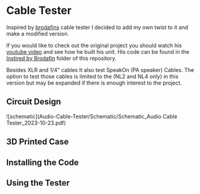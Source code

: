 # Cable Tester
Inspired by [brodafins](https://www.youtube.com/channel/UCYWdkH3cT7uKhssbFg7uHtw) cable tester I decided to add my own twist to it and make a modified version.

If you would like to check out the original project you should watch his [youtube video](https://www.youtube.com/watch?v=r3Qzw2hiL2Y) and see how he built his unit.
His code can be found in the [Instired by Brodafin](Audio-Cable-Tester/blob/main/Instired%20by%20Brodafin/brodafin.ino) folder of this repository.


Besides XLR and 1/4" cables It also test SpeakOn (PA speaker) Cables.
The option to test those cables is limited to the (NL2 and NL4 only) in this version but may be expanded if there is enough interest to the project.


## Circuit Design
![schematic](Audio-Cable-Tester/Schematic/Schematic_Audio Cable Tester_2023-10-23.pdf)

## 3D Printed Case


## Installing the Code


## Using the Tester
